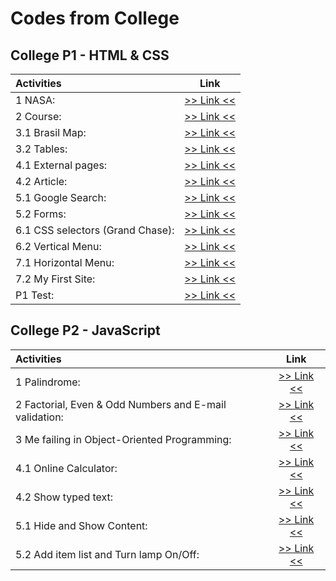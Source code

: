 # Codes from College

## College P1 - HTML & CSS

| Activities                       |               Link               |
| :------------------------------- | :------------------------------: |
| 1 NASA:                          |    [>> Link <<](./P1/aula1/)     |
| 2 Course:                        | [>> Link <<](./P1/aula2/curso/)  |
| 3.1 Brasil Map:                  |    [>> Link <<](./P1/aula3/)     |
| 3.2 Tables:                      | [>> Link <<](./P1/aula3/aula-3b) |
| 4.1 External pages:              |    [>> Link <<](./P1/aula4/)     |
| 4.2 Article:                     | [>> Link <<](./P1/aula4/aula-4b) |
| 5.1 Google Search:               |    [>> Link <<](./P1/aula5/)     |
| 5.2 Forms:                       | [>> Link <<](./P1/aula5/aula-5b) |
| 6.1 CSS selectors (Grand Chase): |    [>> Link <<](./P1/aula6/)     |
| 6.2 Vertical Menu:               | [>> Link <<](./P1/aula6/aula-6b) |
| 7.1 Horizontal Menu:             |    [>> Link <<](./P1/aula7/)     |
| 7.2 My First Site:               | [>> Link <<](./P1/aula7/aula-7b) |
| P1 Test:                         |  [>> Link <<](./P1/Prova%20P1/)  |

## College P2 - JavaScript

| Activities                                             |               Link               |
| :----------------------------------------------------- | :------------------------------: |
| 1 Palindrome:                                          |    [>> Link <<](./P2/aula1/)     |
| 2 Factorial, Even & Odd Numbers and E-mail validation: |    [>> Link <<](./P2/aula2/)     |
| 3 Me failing in Object-Oriented Programming:           |    [>> Link <<](./P2/aula3/)     |
| 4.1 Online Calculator:                                 |    [>> Link <<](./P2/aula4/)     |
| 4.2 Show typed text:                                   | [>> Link <<](./P2/aula4/aula-4b) |
| 5.1 Hide and Show Content:                             |    [>> Link <<](./P2/aula5/)     |
| 5.2 Add item list and Turn lamp On/Off:                | [>> Link <<](./P2/aula5/aula-5b) |
